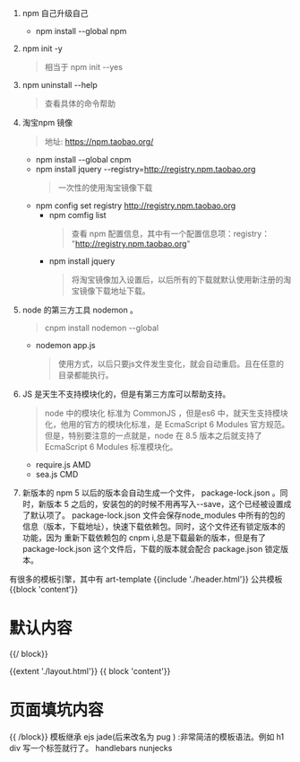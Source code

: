 1. npm 自己升级自己
    - npm install --global npm
1. npm init -y
    > 相当于 npm init --yes
1. npm uninstall --help
    > 查看具体的命令帮助
1. 淘宝npm 镜像
    > 地址: https://npm.taobao.org/
    - npm install --global cnpm 
    - npm install jquery --registry=http://registry.npm.taobao.org
        > 一次性的使用淘宝镜像下载
    - npm config set registry http://registry.npm.taobao.org
        - npm comfig list
            > 查看 npm 配置信息，其中有一个配置信息项：registry： "http://registry.npm.taobao.org"
        - npm install jquery
            > 将淘宝镜像加入设置后，以后所有的下载就默认使用新注册的淘宝镜像下载地址下载。
1. node 的第三方工具 nodemon 。
    > cnpm install nodemon --global
    - nodemon app.js
        > 使用方式，以后只要js文件发生变化，就会自动重启。且在任意的目录都能执行。    

1. JS 是天生不支持模块化的，但是有第三方库可以帮助支持。
    > node 中的模块化 标准为 CommonJS ，但是es6 中，就天生支持模块化，他用的官方的模块化标准，是 EcmaScript 6 Modules 官方规范。但是，特别要注意的一点就是，node 在 8.5 版本之后就支持了EcmaScript 6 Modules 标准模块化。
    - require.js   AMD
    - sea.js       CMD
1. 新版本的 npm 5 以后的版本会自动生成一个文件， package-lock.json 。同时，新版本 5 之后的，安装包的的时候不用再写入--save，这个已经被设置成了默认项了。 package-lock.json 文件会保存node_modules 中所有的包的信息（版本，下载地址），快速下载依赖包。同时，这个文件还有锁定版本的功能，因为 重新下载依赖包的 cnpm i,总是下载最新的版本，但是有了 package-lock.json 这个文件后，下载的版本就会配合 package.json 锁定版本。



有很多的模板引擎，其中有
art-template
{{include './header.html'}}
公共模板
{{block 'content'}}
<h1> 默认内容 </h1>
{{/ block}}

{{extent './layout.html'}}
{{ block 'content'}}
<h1> 页面填坑内容 </h1>
{{ /block}}
模板继承
ejs
jade(后来改名为 pug ) :非常简洁的模板语法。例如 h1 div 写一个标签就行了。
handlebars
nunjecks



